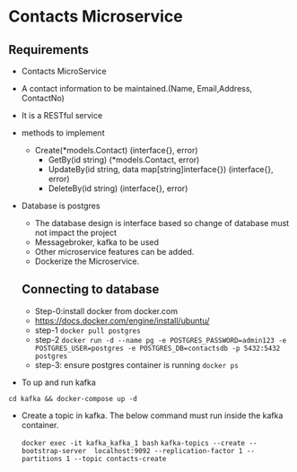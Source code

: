 # Contacts Microservice

## Requirements

- Contacts MicroService
- A contact information to be maintained.(Name, Email,Address, ContactNo)
- It is a RESTful service
- methods to implement
  - Create(*models.Contact) (interface{}, error)
	- GetBy(id string) (*models.Contact, error)
	- UpdateBy(id string, data map[string]interface{}) (interface{}, error)
	- DeleteBy(id string) (interface{}, error)
- Database is postgres
  - The database design is interface based so change of database must not impact the project
  - Messagebroker, kafka to be used
  - Other microservice features can be added.
  - Dockerize the Microservice.
  
  ## Connecting to database

  - Step-0:install docker from docker.com
  - https://docs.docker.com/engine/install/ubuntu/
  - step-1 ```docker pull postgres```
  - step-2 ```docker run -d --name pg -e POSTGRES_PASSWORD=admin123 -e POSTGRES_USER=postgres -e POSTGRES_DB=contactsdb -p 5432:5432 postgres```
  - step-3: ensure postgres container is running ```docker ps```

- To up and run kafka

```cd kafka && docker-compose up -d```

- Create a topic in kafka. The below command must run inside the kafka container.
  
  ```docker exec -it kafka_kafka_1 bash```
  ```kafka-topics --create --bootstrap-server  localhost:9092 --replication-factor 1 --partitions 1 --topic contacts-create```

